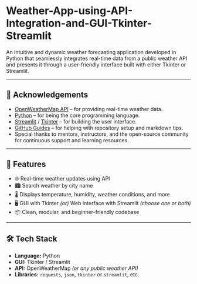 # Weather-App-using-API-Integration-and-GUI-Tkinter-Streamlit
An intuitive and dynamic weather forecasting application developed in Python that seamlessly integrates real-time data from a public weather API and presents it through a user-friendly interface built with either Tkinter or Streamlit.

---

## 🙏 Acknowledgements

- [OpenWeatherMap API](https://openweathermap.org/api) – for providing real-time weather data.
- [Python](https://www.python.org/) – for being the core programming language.
- [Streamlit](https://streamlit.io/) / [Tkinter](https://docs.python.org/3/library/tkinter.html) – for building the user interface.
- [GitHub Guides](https://guides.github.com/) – for helping with repository setup and markdown tips.
- Special thanks to mentors, instructors, and the open-source community for continuous support and learning resources.

---

## 🚀 Features

- 🌐 Real-time weather updates using API
- 🏙️ Search weather by city name
- 🌡️ Displays temperature, humidity, weather conditions, and more
- 🖥️ GUI with Tkinter *(or)* Web interface with Streamlit *(choose one or both)*
- 📦 Clean, modular, and beginner-friendly codebase

---

## 🛠️ Tech Stack

- **Language:** Python  
- **GUI:** Tkinter / Streamlit  
- **API:** OpenWeatherMap *(or any public weather API)*  
- **Libraries:** `requests`, `json`, `tkinter` or `streamlit`, etc.
